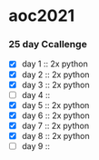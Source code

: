 # aoc2021
### 25 day Ccallenge
* [x] day 1 :: 2x python
* [x] day 2 :: 2x python
* [x] day 3 :: 2x python
* [ ] day 4 :: 
* [x] day 5 :: 2x python
* [x] day 6 :: 2x python
* [x] day 7 :: 2x python
* [x] day 8 :: 2x python
* [ ] day 9 ::
